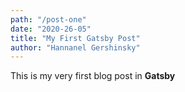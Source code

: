 ```yaml
---
path: "/post-one"
date: "2020-26-05"
title: "My First Gatsby Post"
author: "Hannanel Gershinsky"
---
```


This is my very first blog post in **Gatsby**